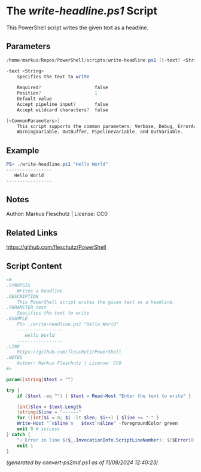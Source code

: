 The *write-headline.ps1* Script
===========================

This PowerShell script writes the given text as a headline.

Parameters
----------
```powershell
/home/markus/Repos/PowerShell/scripts/write-headline.ps1 [[-text] <String>] [<CommonParameters>]

-text <String>
    Specifies the text to write
    
    Required?                    false
    Position?                    1
    Default value                
    Accept pipeline input?       false
    Accept wildcard characters?  false

[<CommonParameters>]
    This script supports the common parameters: Verbose, Debug, ErrorAction, ErrorVariable, WarningAction, 
    WarningVariable, OutBuffer, PipelineVariable, and OutVariable.
```

Example
-------
```powershell
PS> ./write-headline.ps1 "Hello World"
-----------------
   Hello World  
-----------------

```

Notes
-----
Author: Markus Fleschutz | License: CC0

Related Links
-------------
https://github.com/fleschutz/PowerShell

Script Content
--------------
```powershell
<#
.SYNOPSIS
	Writes a headline
.DESCRIPTION
	This PowerShell script writes the given text as a headline.
.PARAMETER text
	Specifies the text to write
.EXAMPLE
	PS> ./write-headline.ps1 "Hello World"
	-----------------
	   Hello World  
	-----------------
.LINK
	https://github.com/fleschutz/PowerShell
.NOTES
	Author: Markus Fleschutz | License: CC0
#>

param([string]$text = "")

try {
	if ($text -eq "") { $text = Read-Host "Enter the text to write" }

	[int]$len = $text.Length
	[string]$line = "------"
	for ([int]$i = 0; $i -lt $len; $i++) { $line += "-" }
	Write-Host "`n$line`n   $text`n$line" -foregroundColor green
	exit 0 # success
} catch {
	"⚠️ Error in line $($_.InvocationInfo.ScriptLineNumber): $($Error[0])"
	exit 1
}
```

*(generated by convert-ps2md.ps1 as of 11/08/2024 12:40:23)*
